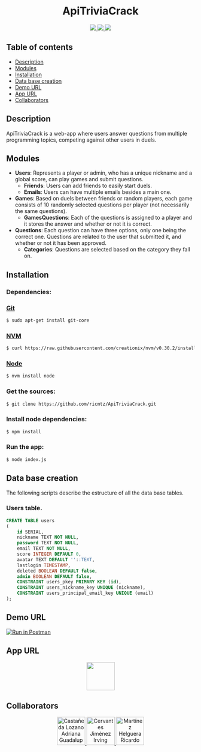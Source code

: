 <div align="center">
  <h1>ApiTriviaCrack</h1>
  <a href="https://www.npmjs.com/package/eslint-config-airbnb">
    <img src="https://img.shields.io/badge/eslint--airbnb-17.1.0-brightgreen.svg?longCache=true&style=for-the-badge">
  </a>
  <a href="https://www.npmjs.com/package/express">
    <img src="https://img.shields.io/badge/express-4.16.3-blue.svg?longCache=true&style=for-the-badge">
  </a>
  <a href="https://opensource.org/licenses/MIT">
    <img src="https://img.shields.io/badge/license-MIT-red.svg?longCache=true&style=for-the-badge">
  </a>
</div>

## Table of contents
- [Description](#description)
- [Modules](#modules)
- [Installation](#installation)
- [Data base creation]()
- [Demo URL](#demo-url)
- [App URL](#app-url)
- [Collaborators](#collaborators)

## Description
ApiTriviaCrack is a web-app where users answer questions from multiple programming topics, competing against other users in duels.

## Modules
* __Users__: Represents a player or admin, who has a unique nickname and a global score, can play games and submit questions.
  * __Friends__: Users can add friends to easily start duels.
  * __Emails__: Users can have multiple emails besides a main one.
* __Games__: Based on duels between friends or random players, each game consists of 10 randomly selected questions per player (not necessarily the same questions).
  * __GamesQuestions__: Each of the questions is assigned to a player and it stores the
    answer and whether or not it is correct.
* __Questions__: Each question can have three options, only one being the correct one.
Questions are related to the user that submitted it, and whether or not it has been approved.
  * __Categories__: Questions are selected based on the category they fall on.

## Installation
### Dependencies:
### [Git][GitLink]
```sh
$ sudo apt-get install git-core
```

### [NVM][NvmLink]
```sh
$ curl https://raw.githubusercontent.com/creationix/nvm/v0.30.2/install.sh | bash
```

### [Node][NodeLink]
```sh
$ nvm install node
```


### Get the sources:
```sh
$ git clone https://github.com/ricmtz/ApiTriviaCrack.git
```

### Install node dependencies:
```sh
$ npm install
```

### Run the app:
```sh
$ node index.js
```

## Data base creation
The following scripts describe the estructure of all the data base tables.

### Users table.
```sql
CREATE TABLE users
(
    id SERIAL,
    nickname TEXT NOT NULL,
    password TEXT NOT NULL,
    email TEXT NOT NULL,
    score INTEGER DEFAULT 0,
    avatar TEXT DEFAULT ''::TEXT,
    lastlogin TIMESTAMP,
    deleted BOOLEAN DEFAULT false,
    admin BOOLEAN DEFAULT false,
    CONSTRAINT users_pkey PRIMARY KEY (id),
    CONSTRAINT users_nickname_key UNIQUE (nickname),
    CONSTRAINT users_principal_email_key UNIQUE (email)
);
```

## Demo URL

[![Run in Postman](https://run.pstmn.io/button.svg)](https://app.getpostman.com/run-collection/e4e893d5230a0a4cac35#?env%5Bapi%5D=W3sia2V5IjoiaG9zdCIsInZhbHVlIjoiaHR0cHM6Ly9hcGktdHJpdmlhLWNyYWNrLmhlcm9rdWFwcC5jb20iLCJkZXNjcmlwdGlvbiI6IiIsImVuYWJsZWQiOnRydWV9XQ==)


## App URL
<div align="center">
  <a href="https://api-trivia-crack.herokuapp.com/" target="_blank">
    <img src="https://png.icons8.com/color/1600/heroku.png" height="75" width="75">
  </a>
</div>

## Collaborators
<div align="center">
  <a href="https://github.com/AdiLupita">
    <img src="https://avatars2.githubusercontent.com/u/36176439?s=400&v=4" height="75" width="75" alt ="Castañeda Lozano Adriana Guadalupe">
  </a>
  <a href="https://github.com/IrvingCJ">
    <img src="https://avatars3.githubusercontent.com/u/42556654?s=400&v=4" height="75" width="75" alt="Cervantes Jiménez Irving">
  </a>
  <a href="https://github.com/ricmtz">
    <img src="https://avatars1.githubusercontent.com/u/18709420?s=400&v=4" height="75" width="75" alt="Martínez Helguera Ricardo">
  </a>
</div>

[GitLink]: https://git-scm.com/
[NvmLink]: https://github.com/creationix/nvm/blob/master/README.md
[NodeLink]: https://nodejs.org/es/
